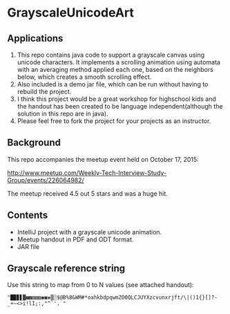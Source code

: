 # GrayscaleUnicodeArt

## Applications
1. This repo contains java code to support a grayscale canvas using unicode characters. It implements a scrolling animation using automata with an averaging method applied each one, based on the neighbors below, which creates a smooth scrolling effect.
1. Also included is a demo jar file, which can be run without having to rebuild the project.
1. I think this project would be a great workshop for highschool kids and the handout has been created to be language independent(although the solution in this repo are in java).
1. Please feel free to fork the project for your projects as an instructor.

## Background
This repo accompanies the meetup event held on October 17, 2015:

http://www.meetup.com/Weekly-Tech-Interview-Study-Group/events/226064982/

The meetup received 4.5 out 5 stars and was a huge hit.

## Contents
- IntelliJ project with a grayscale unicode animation.
- Meetup handout in PDF and ODT format.
- JAR file

## Grayscale reference string
Use this string to map from 0 to N values (see attached handout):
```
"█▉▊▋▓▩▦▤▧▨◉▣◈▒░$@B%8&WM#*oahkbdpqwmZO0QLCJUYXzcvunxrjft/\|()1{}[]?-_+~<>i!lI;:,"^`'. "
```
